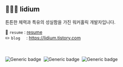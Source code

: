 ## 👩🏻‍🌾 lidium 
튼튼한 체력과 특유의 성실함을 가진 워커홀릭 개발자입니다.

📝 `resume` : [resume](https://www.notion.so/lidium-afccf21fb58746e8a24f1b375f592819) <br>
✏️ `blog`&nbsp;&nbsp;&nbsp;&nbsp; : https://lidium.tistory.com

<div align="left">
<br>

![Generic badge](https://img.shields.io/badge/Language-Swift-lightgray?logo=swift)&nbsp; ![Generic badge](https://img.shields.io/badge/iOS-Developer-black?logo=apple)&nbsp; ![Generic badge](https://img.shields.io/badge/watchOS-Developer-gray?logo=apple)
